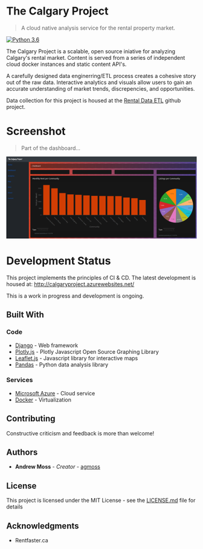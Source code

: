 # The Calgary Project
>A cloud native analysis service for the rental property market.

[![Python 3.6](https://img.shields.io/badge/python-3.6-blue.svg)](https://www.python.org/downloads/release/python-360/)


The Calgary Project is a scalable, open source iniative for analyzing Calgary's rental market. Content is served from a series of independent cloud docker instances and static content API's. 

A carefully designed data enginerring/ETL process creates a cohesive story out of the raw data. Interactive analytics and visuals allow users to gain an accurate understanding of market trends, discrepencies, and opportunities. 

Data collection for this project is housed at the [Rental Data ETL](https://github.com/agmoss/Rental-Data-ETL) github project.


# Screenshot
>Part of the dashboard...

![example](screenshot.png)


# Development Status

This project implements the principles of CI & CD. The latest development is housed at: http://calgaryproject.azurewebsites.net/

This is a work in progress and development is ongoing. 

## Built With

### Code
* [Django](https://www.djangoproject.com/) - Web framework
* [Plotly.js](https://plot.ly/javascript/) - Plotly Javascript Open Source Graphing Library
* [Leaflet.js](https://leafletjs.com/) - Javascript library for interactive maps
* [Pandas](https://pandas.pydata.org/) - Python data analysis library

### Services
* [Microsoft Azure](https://azure.microsoft.com/en-ca/) - Cloud service
* [Docker](https://www.docker.com//) - Virtualization

## Contributing

Constructive criticism and feedback is more than welcome!

## Authors

* **Andrew Moss** - *Creator* - [agmoss](https://github.com/agmoss)

## License

This project is licensed under the MIT License - see the [LICENSE.md](LICENSE.md) file for details

## Acknowledgments

* Rentfaster.ca
